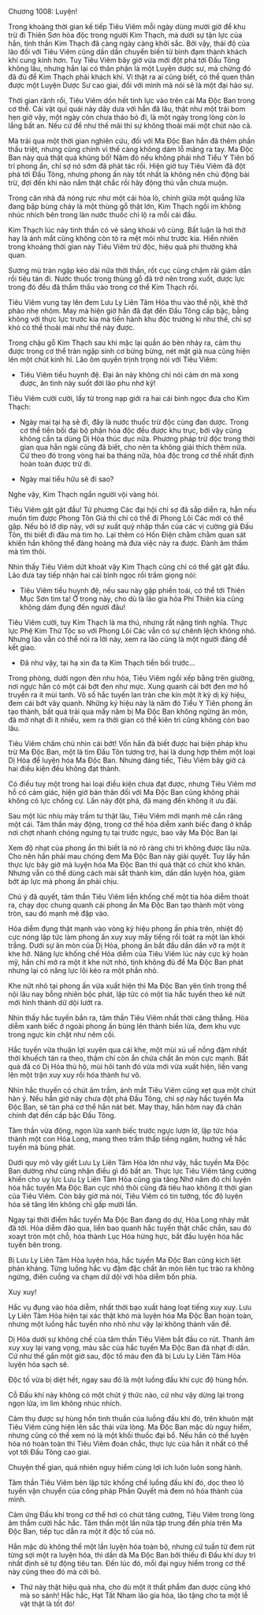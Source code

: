 




Chương 1008: Luyện!


Trong khoảng thời gian kế tiếp Tiêu Viêm mỗi ngày dùng mười giờ để khu trừ đi Thiên Sơn hỏa độc trong người Kim Thạch, mà dưới sự tận lực của hắn, tinh thần Kim Thạch đã càng ngày càng khởi sắc. Bởi vậy, thái độ của lão đối với Tiêu Viêm cũng dần dần chuyển biến từ bình đạm thành khách khí cung kính hơn. Tuy Tiêu Viêm bây giờ vừa mới đột phá tới Đấu Tông không lâu, nhưng hắn lại có thân phận là một Luyện dược sư, mà chừng đó đã đủ để Kim Thạch phải khách khí. Vì thật ra ai cũng biết, có thể quen thân được một Luyện Dược Sư cao giai, đối với mình mà nói sẽ là một đại hảo sự.

Thời gian rãnh rổi, Tiêu Viêm dồn hết tinh lực vào trên cái Ma Độc Ban trong cơ thể. Cái vật quỉ quái này dây dưa với hắn đã lâu, thật như một trái bom hẹn giờ vậy, một ngày còn chưa tháo bỏ đi, là một ngày trong lòng còn lo lắng bất an. Nếu cứ để như thế mãi thì sự không thoải mái một chút nào cả.

Mà trải qua một thời gian nghiên cứu, đối với Ma Độc Ban hắn đã thêm phần thấu triệt, nhưng cũng chính vì thế càng không dám lỗ mãng ra tay. Ma Độc Ban này quả thật quá khủng bố! Năm đó nếu không phải nhờ Tiểu Y Tiên bố trí phong ấn, chỉ sợ nó sớm đã phát tác rồi. Hiện giờ tuy Tiêu Viêm đã đột phá tới Đấu Tông, nhưng phong ấn này tốt nhất là không nên chủ động bài trừ, đợi đến khi nào nắm thật chắc rồi hãy động thủ vẫn chưa muộn.

Trong căn nhà đá nóng rực như một cái hỏa lò, chính giữa một quầng lửa đang bập bùng cháy là một thùng gỗ thật lớn, Kim Thạch ngồi im không nhúc nhích bên trong làn nước thuốc chỉ lộ ra mỗi cái đầu.

Kim Thạch lúc này tinh thần có vẻ sảng khoái vô cùng. Bất luận là hơi thở hay là ánh mắt cũng không còn tỏ ra mệt mỏi như trước kia. Hiển nhiên trong khoảng thời gian này Tiêu Viêm trừ độc, hiệu quả phi thường khả quan.

Sương mù tràn ngập kéo dài nữa thời thần, rốt cục cũng chậm rãi giảm dần rồi tiêu tán đi. Nước thuốc trong thùng gỗ đã trở nên trong xuốt, dược lực trong đó đều đã thẩm thấu vào trong cơ thể Kim Thạch rồi.

Tiêu Viêm vung tay lên đem Lưu Ly Liên Tâm Hỏa thu vào thể nội, khẽ thở phào nhẹ nhõm. May mà hiện giờ hắn đã đạt đến Đấu Tông cấp bậc, bằng không với thực lực trước kia mà tiến hành khu độc trường kì như thế, chỉ sợ khó có thể thoải mái như thế này được.

Trong chậu gỗ Kim Thạch sau khi mặc lại quần áo bèn nhảy ra, cảm thụ được trong cơ thể tràn ngập sinh cơ bừng bừng, nét mặt già nua cũng hiện lên một chút kinh hỉ. Lão ôm quyền trịnh trọng nói với Tiêu Viêm:

- Tiêu Viêm tiểu huynh đệ. Đại ân này không chỉ nói cảm ơn mà xong được, ân tình này suốt đời lão phu nhớ kỹ!

Tiêu Viêm cười cười, lấy từ trong nạp giới ra hai cái bình ngọc đưa cho Kim Thạch:

- Ngày mai tại hạ sẽ đi, đây là nước thuốc trừ độc cùng đan dược. Trong cơ thể tiền bối đại bộ phận hỏa độc đều được khu trục, bởi vậy cũng không cần ta dùng Dị Hỏa thúc dục nữa. Phương pháp trừ độc trong thời gian qua hẳn ngài cũng đã biết, cho nên ta không giải thích thêm nữa. Cứ theo đó trong vòng hai ba tháng nữa, hỏa độc trong cơ thể nhất định hoàn toàn được trừ đi.

- Ngày mai tiểu hữu sẽ đi sao?

Nghe vậy, Kim Thạch ngẩn người vội vàng hỏi.

Tiêu Viêm gật gật đầu! Tứ phương Các đại hội chỉ sợ đã sắp diễn ra, hắn nếu muốn tìm được Phong Tôn Giả thì chỉ có thể đi Phong Lôi Các mới có thể gặp. Nếu bỏ lỡ dip này, với sự xuất quỷ nhập thần của các vị cường giả Đấu Tôn, thì biết đi đâu mà tìm họ. Lại thêm có Hồn Điện chằm chằm quan sát khiến hắn không thể đàng hoàng mà đưa việc này ra được. Đành âm thầm mà tìm thôi.

Nhìn thấy Tiêu Viêm dứt khoát vậy Kim Thạch cũng chỉ có thể gật gật đầu. Lão đưa tay tiếp nhận hai cái bình ngọc rồi trầm giọng nói:

- Tiêu Viêm tiểu huynh đệ, nếu sau này gặp phiền toái, có thể tới Thiên Mục Sơn tìm ta! Ở trong này, cho dù là lão gia hỏa Phí Thiên kia cũng không dám đụng đến ngươi đâu!

Tiêu Viêm cười, tuy Kim Thạch là ma thú, nhưng rất nặng tình nghĩa. Thực lực Phệ Kim Thử Tộc so với Phong Lôi Các vẫn có sự chênh lệch không nhỏ. Nhưng lão vẫn có thể nói ra lời này, xem ra lão cũng là một người đáng để kết giao.

- Đã như vậy, tại hạ xin đa tạ Kim Thạch tiền bối trước…

Trong phòng, dưới ngọn đèn nhu hòa, Tiêu Viêm ngồi xếp bằng trên giường, nơi ngực hắn có một cái bớt đen như mực. Xung quanh cái bớt đen mơ hồ truyền ra ít mùi tanh. Vô số hắc tuyến lan tràn che kín một ít kỳ dị ký hiệu, đem cái bớt vây quanh. Những ký hiệu này là năm đó Tiểu Y Tiên phong ấn tạo thành, bất quá trải qua mấy năm bị Ma Độc Ban không ngừng ăn mòn, đã mờ nhạt đi ít nhiều, xem ra thời gian có thể kiên trì cũng không còn bao lâu.

Tiêu Viêm chăm chú nhìn cái bớt! Vốn hắn đã biết được hai biện pháp khu trừ Ma Độc Ban, một là tìm Đấu Tôn tương trợ, hai là dung hợp thêm một loại Dị Hỏa để luyện hóa Ma Độc Ban. Nhưng đáng tiếc, Tiêu Viêm bây giờ cả hai điều kiện đều không đạt thành.

Có điều tuy một trong hai loại điều kiện chưa đạt được, nhưng Tiêu Viêm mơ hồ có cảm giác, hiện giờ bản thân đối với Ma Độc Ban cũng không phải không có lực chống cự. Lần này đột phá, đã mang đến không ít ưu đãi.

Sau một lúc nhíu mày trầm tư thật lâu, Tiêu Viêm mới mạnh mẽ cắn răng một cái. Tâm thần máy động, trong cơ thể hỏa diễm xanh biếc đang ở khắp nơi chợt nhanh chóng ngưng tụ tại trước ngực, bao vây Ma Độc Ban lại

Xem độ nhạt của phong ấn thì biết là nó rõ ràng chi trì không được lâu nữa. Cho nên hắn phải mau chóng đem Ma Độc Ban này giải quyết. Tuy lấy hắn thực lực bây giờ mà luyện hóa Ma Độc Ban thì quả thật có chút khó khăn. Nhưng vẫn có thể dùng cách mài sắt thành kim, dần dần luyện hóa, giảm bớt áp lực mà phong ấn phải chịu.

Chủ ý đã quyết, tâm thần Tiêu Viêm liền khống chế một tia hỏa diễm thoát ra, chạy dọc chung quanh cái phong ấn Ma Độc Ban tạo thành một vòng tròn, sau đó mạnh mẽ đập vào.

Hỏa diễm đụng thật mạnh vào vòng ký hiệu phong ấn phía trên, nhiệt độ cực nóng lập tức làm phong ấn xuy xuy mấy tiếng rồi toát ra một làn khói trắng. Dưới sự ăn mòn của Dị Hỏa, phong ấn bắt đầu dần dần vỡ ra một ít khe hở. Năng lực khống chế Hỏa diễm của Tiêu Viêm lúc này cực kỳ hoàn mỹ, hắn chỉ mở ra một ít khe nứt nhỏ, tịnh không đủ để Ma Độc Ban phát nhưng lại có năng lực lôi kéo ra một phần nhỏ.

Khe nứt nhỏ tại phong ấn vừa xuất hiện thì Ma Độc Ban yên tĩnh trong thể nội lâu nay bỗng nhiên bộc phát, lập tức có một tia hắc tuyến theo kẽ nứt mới hình thành dữ dội lướt ra.

Nhìn thấy hắc tuyến bắn ra, tâm thần Tiêu Viêm nhất thời căng thẳng. Hỏa diễm xanh biếc ở ngoài phong ấn bùng lên thành biển lửa, đem khu vực trong ngực kín chật như nêm cối.

Hắc tuyến vừa thuận lợi xuyên qua cái khe, một mùi xú uế nồng đậm nhất thời khuếch tán ra theo, thậm chí còn ẩn chứa chất ăn mòn cực mạnh. Bất quá đã có Dị Hỏa thủ hộ, mùi hôi tanh đó vừa mới vừa xuất hiện, liền vang lên một trận xuy xuy rồi hóa thành hư vô.

Nhìn hắc thuyến có chút âm trầm, ánh mắt Tiêu Viêm cũng xẹt qua một chút hàn ý. Nếu hắn giờ này chưa đột phá Đấu Tông, chỉ sợ này hắc tuyến Ma Độc Ban, sẽ tàn phá cơ thể hắn nát bét. May thay, hắn hôm nay đã chân chính đạt đến cấp bậc Đấu Tông.

Tâm thần vừa động, ngọn lửa xanh biếc trước ngực lượn lờ, lập tức hóa thành một con Hỏa Long, mang theo trầm thấp tiếng ngâm, hướng về hắc tuyến mà bùng phát.

Dưới quy mô vây giết Lưu Ly Liên Tâm Hỏa lớn như vậy, hắc tuyến Ma Độc Ban dường như cũng nhận điều gì đó bất an. Thực lực Tiêu Viêm tăng cường khiến cho uy lực Lưu Ly Liên Tâm Hỏa cũng gia tăng.Nhớ năm đó chỉ luyện hóa hắc tuyến Ma Độc Ban cực nhỏ thôi cũng đã tiêu hao không ít thời gian của Tiêu Viêm. Còn bây giờ mà nói, Tiêu Viêm có tin tưởng, tốc độ luyện hóa sẽ tăng lên không chỉ gấp mười lần.

Ngay tại thời điểm hắc tuyến Ma Độc Ban đang do dự, Hỏa Long nháy mắt đã tới. Hỏa diễm đảo qua, liền bao quanh hắc tuyến thật chắc chắn, sau đó xoayt tròn một chỗ, hóa thành Lục Hỏa hừng hực, bắt đầu luyện hóa hắc tuyến bên trong.

Bị Lưu Ly Liên Tâm Hỏa luyện hóa, hắc tuyến Ma Độc Ban cũng kịch liệt phản kháng. Từng luồng hắc vụ đậm đặc chất ăn mòn liên tục trào ra không ngừng, điên cuồng va chạm dữ dội với hỏa diễm bốn phía.

Xuy xuy!

Hắc vụ đụng vào hỏa diễm, nhất thời bạo xuất hàng loạt tiếng xuy xuy. Lưu Ly Liên Tâm Hỏa hiện tại xác thật khó mà luyện hóa Ma Độc Ban hoàn toàn, nhưng một luồng hắc tuyền nho nhỏ như vậy lại không thành vấn đề.

Dị Hỏa dưới sự không chế của tâm thần Tiêu Viêm bắt đầu co rút. Thanh âm xuy xuy lại vang vọng, màu sắc của hắc tuyến Ma Độc Ban đã nhạt đi dần. Cứ như thế gần một giờ sau, độc tố màu đen đã bị Lưu Ly Liên Tâm Hỏa luyện hóa sạch sẽ.

Độc tố vừa bị diệt hết, ngay sau đó là một luồng đấu khí cực độ hùng hồn.

Cỗ Đấu khí này không có một chút ý thức nào, cứ như vậy dừng lại trong ngọn lửa, im lìm không nhúc nhích.

Cảm thụ được sự hùng hồn tinh thuần của luồng đấu khí đó, trên khuôn mặt Tiêu Viêm cũng hiện lên sắc thái vừa lòng. Ma Độc Ban mặc dù nguy hiểm, nhưng cũng có thể xem nó là một khối thuốc đại bổ. Nếu hắn có thể luyện hóa nó hoàn toàn thì Tiêu Viêm đoán chắc, thực lực của hắn ít nhất có thể vọt tới Đấu Tông cao giai.

Chuyện thế gian, quả nhiên nguy hiểm cùng lợi ích luôn luôn song hành.

Tâm thần Tiêu Viêm bèn lập tức khống chế luồng đấu khí đó, dọc theo lộ tuyến vận chuyển của công pháp Phần Quyết mà đem nó hóa thành của mình.

Cảm ứng Đấu khí trong cơ thể hơi có chút tăng cường, Tiêu Viêm trong lòng âm thầm cười hắc hắc. Tâm thần một lần nữa tập trung đến phía trên Ma Độc Ban, tiếp tục dẫn ra một ít độc tố của nó.

Hắn mặc dù không thể một lần luyện hóa toàn bộ, nhưng cứ tuần từ đem rút từng sợi một ra luyện hóa, thì dần dà Ma Độc Ban bởi thiếu đi Đấu khí duy trì nhất định sẽ tự động tiêu tan. Đến lúc đó, mối đại nguy hiểm trong cơ thể này cũng theo đó mà cởi bỏ.

- Thứ này thật hiệu quả nha, cho dù một ít thất phẩm đan dược cũng khó mà so sánh! Hắc hắc, Hạt Tất Nham lão gia hỏa, lão tặng cho ta một lễ vật thật là tốt đó!




